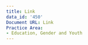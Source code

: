 ```yaml
---
title: Link
data_id: '450'
Document URL: Link
Practice Area:
- Education, Gender and Youth
---
```


